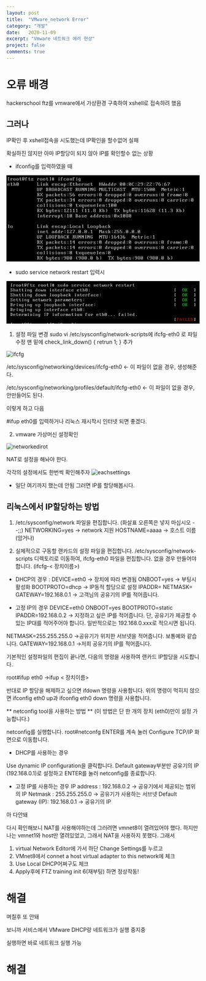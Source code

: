 ```yaml
---
layout: post
title:  "VMware_network Error"
category: "개발"
date:   2020-11-09
excerpt: "Vmware 네트워크 에러 현상"
project: false
comments: true
---
```


오류 배경
==========
hackerschool ftz를 vmware에서 가상환경 구축하여 xshell로 접속하려 했음

그러나
-------
IP확인 후 xshell접속을 시도했는데 IP확인을 할수없어 실패

확실하진 않지만 아마 IP할당이 되지 않아 IP를 확인할수 없는 상황

* ifconfig를 입력하였을 때

![ifconfig](/assets/img/ifconfig.JPG)

* sudo service network restart 입력시

![restart](/assets/img/restart%20net.JPG)

1. 설정 파일 변경
sudo vi /etc/sysconfig/network-scripts에 ifcfg-eth0 로 파일 수정
맨 밑에 check_link_down() { retrun 1; } 추가

![ifcfg](http://pds27.egloos.com/pds/201305/15/48/f0062448_519360ea84d76.png)


/etc/sysconfig/networking/devices/ifcfg-eth0             <- 이 파일이 없을 경우, 생성해준다.

/etc/sysconfig/networking/profiles/default/ifcfg-eth0   <- 이 파일이 없을 경우, 안만들어도 된다.

이렇게 하고 다음

#ifup eth0를 입력하거나 리눅스 재시작시 인터넷 되면 좋겠다.

2. vmware 가상머신 설정확인

![networkedirot](http://pds21.egloos.com/pds/201305/15/48/f0062448_5193636dda2c8.png)

NAT로 설정을 해놔야 한다. 

각각의 설정에서도 한번씩 확인해주자
![eachsettings](http://pds25.egloos.com/pds/201305/15/48/f0062448_5193644e2d30f.png)

* 일단 여기까지 했는데 안됨
그러면 IP를 할당해봅시다.

리눅스에서 IP할당하는 방법
---------------------------

1. /etc/sysconfig/network 파일을 편집합니다. (화살표 오른쪽은 넣지 마십시오 --;;) 
  NETWORKING=yes -> network 지원 
  HOSTNAME=aaaa -> 호스트 이름 (암거나) 

2. 실제적으로 구동할 랜카드의 설정 파일을 편집합니다. 
  /etc/sysconfig/network-scripts 디렉토리로 이동하여, ifcfg-eth0 파일을 편집합니다. 
  없을 경우 만들어야 합니다. (ifcfg-< 장치이름>) 

* DHCP의 경우 : 
  DEVICE=eth0 → 장치에 따라 변경됨 
  ONBOOT=yes → 부팅시 활성화 
  BOOTPROTO=dhcp → IP동적 할당으로 설정 
  IPADDR= 
  NETMASK= 
  GATEWAY=192.168.0.1 → 고객님의 공유기의 IP를 적어줍니다. 


* 고정 IP의 경우 
  DEVICE=eth0 
  ONBOOT=yes 
  BOOTPROTO=static 
  IPADDR=192.168.0.2 
  → 지정하고 싶은 IP를 적어줍니다. 
  단, 공유기가 제공할 수 있는 IP대를 적어주어야 합니다. 
  일반적으로는 192.168.0.xxx로 적으시면 됩니다. 

NETMASK=255.255.255.0 →공유기가 위치한 서브넷을 적어줍니다. 보통예와 같습니다. 
GATEWAY=192.168.0.1 →저희 공유기의 IP를 적어줍니다. 

기본적인 설정파일의 편집이 끝나면, 다음의 명령을 사용하여 랜카드 IP할당을 시도합니다. 

root#ifup eth0 →ifup < 장치이름> 

반대로 IP 할당을 해제하고 싶으면 ifdown 명령을 사용합니다. 
위의 명령이 먹히지 않으면 ifconfig eth0 up과 ifconfig eth0 down 명령을 
사용합니다. 


** netconfig tool을 사용하는 방법 ** 
(이 방법은 단 한 개의 장치 (eth0)만이 설정 가능합니다.) 

netconfig를 실행합니다. 
root#netconfg 
ENTER를 계속 눌러 Configure TCP/IP 화면으로 이동합니다. 

* DHCP를 사용하는 경우 

Use dynamic IP configuration을 클릭합니다. 
Default gateway부분만 공유기의 IP (192.168.0.1)로 설정하고 ENTER를 눌러 netconfig를 종료합니다. 

* 고정 IP를 사용하는 경우 
IP address : 192.168.0.2 → 공유기에서 제공되는 범위의 IP 
Netmask : 255.255.255.0 → 공유기가 사용하는 서브넷 
Default gateway (IP): 192.168.0.1 → 공유기의 IP 

아 다안돼

다시 확인해보니 NAT를 사용해야하는데 그러려면 vmnet8이 열려있어야 했다.
하지만 나는 vmnet1와 host만 열려있었고, 그래서 NAT을 사용하지 못했다. 그래서 
1. virtual Network Editor에 가서 하단 Change Settings를 누르고
2. VMnet8에서 connet a host virtual adapter to this network에 체크
3. Use Local DHCP어쩌구도 체크
4. Apply후에 FTZ training init 6(재부팅) 하면 정상작동!


<h1>해결</h1>

며칠후 또 안돼

보니까 서비스에서 VMware DHCP랑 네트워크가 실행 중지중

실행하면 바로 네트워크 실행 가능

<h1>해결

